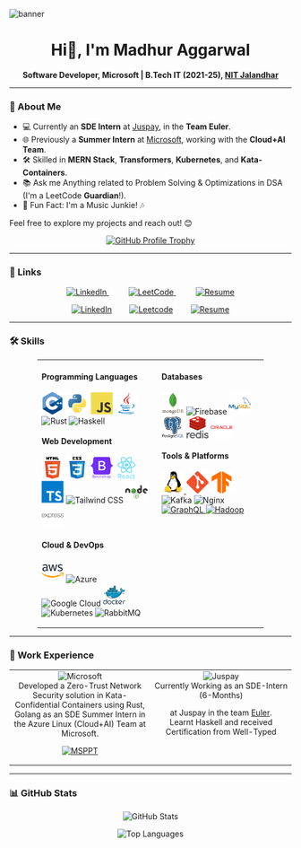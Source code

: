 ![banner](https://github.com/user-attachments/assets/b8f84540-45ef-4649-a76e-4252658e2fb7)
<h1 align="center">Hi👋, I'm Madhur Aggarwal</h1>

<p align="center">
  <b>
    Software Developer, Microsoft | B.Tech IT (2021-25), <a href="https://www.nitj.ac.in/">NIT Jalandhar</a>
  </b>
</p>

---
### 🌟 About Me

- 💻 Currently an **SDE Intern** at [Juspay](https://juspay.io/in), in the **Team Euler**.  
- 🌐 Previously a **Summer Intern** at [Microsoft](https://drive.google.com/file/d/1OH86pOPUZ3f9onieX_HxtS9RF9Qg3TwB/view?usp=sharing), working with the **Cloud+AI Team**.  
- 🛠️ Skilled in **MERN Stack**, **Transformers**, **Kubernetes**, and **Kata-Containers**.  
- 📚 Ask me Anything related to Problem Solving & Optimizations in DSA (I'm a LeetCode **Guardian**!).
- 🎵 Fun Fact: I'm a Music Junkie! 🎶

Feel free to explore my projects and reach out! 😊

<p align="center">
  <a href="https://github.com/ryo-ma/github-profile-trophy">
    <img src="https://github-profile-trophy.vercel.app/?username=madhuraggarwal&theme=onedark&title=-Reviews" alt="GitHub Profile Trophy" />
  </a>
</p>

---
### 🔗 Links

<div align="center">
  <a href="https://www.linkedin.com/in/madhuraggarwalofficial/">
    <img src="https://upload.wikimedia.org/wikipedia/commons/thumb/8/81/LinkedIn_icon.svg/2048px-LinkedIn_icon.svg.png" alt="LinkedIn" height="50" width="50" />
  </a>&nbsp;&nbsp;&nbsp;&nbsp;&nbsp;&nbsp;&nbsp;&nbsp;
  <a href="https://www.leetcode.com/madhuraggarwalofficial">
    <img src="https://cdn.theorg.com/36218b9f-879b-481e-9332-ebc4692d7587_thumb.jpg" alt="LeetCode" height="50" width="50" />
  </a>&nbsp;&nbsp;&nbsp;&nbsp;&nbsp;&nbsp;&nbsp;&nbsp;
  <a href="https://drive.google.com/file/d/1g4KuX2nCJoM7tkL7PtdFkju_KbrdqmDX/view?usp=drivesdk">
    <img src="https://cdn-icons-png.flaticon.com/512/2303/2303856.png" alt="Resume" height="50" width="50" />
  </a>
</div>
<div align="center">
  
  [![LinkedIn](https://img.shields.io/badge/LinkedIn-blue)](https://www.linkedin.com/in/madhuraggarwalofficial/) &nbsp;&nbsp;&nbsp;&nbsp;&nbsp;&nbsp;
  [![Leetcode](https://img.shields.io/badge/Leetcode-black)](https://www.leetcode.com/madhuraggarwalofficial)   &nbsp;&nbsp;&nbsp;&nbsp;&nbsp;&nbsp;
  [![Resume](https://img.shields.io/badge/Resume-red)](https://drive.google.com/file/d/1mcXzwJZMxwnt7TFxw3P91KwdIsvtFPK1/view?usp=sharing)
  
</div>

---
### 🛠 Skills

<div align="center">
  <table style="width: 80%;">
    <tr>
      <td valign="top">
        <h4>Programming Languages</h4>
        <p>
          <img src="https://raw.githubusercontent.com/devicons/devicon/master/icons/cplusplus/cplusplus-original.svg" alt="C++" width="40" height="40" />
          <img src="https://raw.githubusercontent.com/devicons/devicon/master/icons/python/python-original.svg" alt="Python" width="40" height="40" />
          <img src="https://raw.githubusercontent.com/devicons/devicon/master/icons/javascript/javascript-original.svg" alt="JavaScript" width="40" height="40" />
          <img src="https://raw.githubusercontent.com/devicons/devicon/master/icons/java/java-original.svg" alt="Java" width="40" height="40" />
          <img src="https://upload.wikimedia.org/wikipedia/commons/thumb/d/d5/Rust_programming_language_black_logo.svg/159px-Rust_programming_language_black_logo.svg.png" alt="Rust" width="40" height="40" />
          <img src="https://upload.wikimedia.org/wikipedia/commons/1/1c/Haskell-Logo.svg" alt="Haskell" width="40" height="40" />
        </p>
        <h4>Web Development</h4>
        <p>
          <img src="https://raw.githubusercontent.com/devicons/devicon/master/icons/html5/html5-original-wordmark.svg" alt="HTML5" width="40" height="40" />
          <img src="https://raw.githubusercontent.com/devicons/devicon/master/icons/css3/css3-original-wordmark.svg" alt="CSS3" width="40" height="40" />
          <img src="https://raw.githubusercontent.com/devicons/devicon/master/icons/bootstrap/bootstrap-plain-wordmark.svg" alt="Bootstrap" width="40" height="40" />
          <img src="https://raw.githubusercontent.com/devicons/devicon/master/icons/react/react-original-wordmark.svg" alt="React" width="40" height="40" />
          <img src="https://raw.githubusercontent.com/devicons/devicon/master/icons/typescript/typescript-original.svg" alt="TypeScript" width="40" height="40" />
          <img src="https://www.vectorlogo.zone/logos/tailwindcss/tailwindcss-icon.svg" alt="Tailwind CSS" width="40" height="40" />
          <img src="https://raw.githubusercontent.com/devicons/devicon/master/icons/nodejs/nodejs-original-wordmark.svg" alt="Node.js" width="40" height="40" />
          <img src="https://raw.githubusercontent.com/devicons/devicon/master/icons/express/express-original-wordmark.svg" alt="Express.js" width="40" height="40" />
        </p>
        <h4>Cloud & DevOps</h4>
        <p>
          <img src="https://raw.githubusercontent.com/devicons/devicon/master/icons/amazonwebservices/amazonwebservices-original-wordmark.svg" alt="AWS" width="40" height="40" />
          <img src="https://www.vectorlogo.zone/logos/microsoft_azure/microsoft_azure-icon.svg" alt="Azure" width="40" height="40" />
          <img src="https://www.vectorlogo.zone/logos/google_cloud/google_cloud-icon.svg" alt="Google Cloud" width="40" height="40" />
          <img src="https://raw.githubusercontent.com/devicons/devicon/master/icons/docker/docker-original-wordmark.svg" alt="Docker" width="40" height="40" />
          <img src="https://www.vectorlogo.zone/logos/kubernetes/kubernetes-icon.svg" alt="Kubernetes" width="40" height="40" />
          <img src="https://www.vectorlogo.zone/logos/rabbitmq/rabbitmq-icon.svg" alt="RabbitMQ" width="40" height="40" />
        </p>
      </td>
      <td valign="top">
        <h4>Databases</h4>
        <p>
          <img src="https://raw.githubusercontent.com/devicons/devicon/master/icons/mongodb/mongodb-original-wordmark.svg" alt="MongoDB" width="40" height="40" />
          <img src="https://www.vectorlogo.zone/logos/firebase/firebase-icon.svg" alt="Firebase" width="40" height="40" />
          <img src="https://raw.githubusercontent.com/devicons/devicon/master/icons/mysql/mysql-original-wordmark.svg" alt="MySQL" width="40" height="40" />
          <img src="https://raw.githubusercontent.com/devicons/devicon/master/icons/postgresql/postgresql-original-wordmark.svg" alt="PostgreSQL" width="40" height="40" />
          <img src="https://raw.githubusercontent.com/devicons/devicon/master/icons/redis/redis-original-wordmark.svg" alt="Redis" width="40" height="40" />
          <a href="https://www.oracle.com/" target="_blank" rel="noreferrer">
            <img src="https://raw.githubusercontent.com/devicons/devicon/master/icons/oracle/oracle-original.svg" alt="Oracle" width="40" height="40" />
          </a>
        </p>
        <h4>Tools & Platforms</h4>
        <p>
          <a href="https://www.linux.org/" target="_blank" rel="noreferrer">
            <img src="https://raw.githubusercontent.com/devicons/devicon/master/icons/linux/linux-original.svg" alt="Linux" width="40" height="40" />
          </a>
          <img src="https://raw.githubusercontent.com/devicons/devicon/master/icons/git/git-original.svg" alt="Git" width="40" height="40" />
          <img src="https://raw.githubusercontent.com/devicons/devicon/master/icons/tensorflow/tensorflow-original.svg" alt="TensorFlow" width="40" height="40" />
          <img src="https://www.vectorlogo.zone/logos/apache_kafka/apache_kafka-icon.svg" alt="Kafka" width="40" height="40" />
          <img src="https://www.vectorlogo.zone/logos/nginx/nginx-icon.svg" alt="Nginx" width="40" height="40" />
          <a href="https://graphql.org" target="_blank" rel="noreferrer">
            <img src="https://www.vectorlogo.zone/logos/graphql/graphql-icon.svg" alt="GraphQL" width="40" height="40" />
          </a>
          <a href="https://hadoop.apache.org/" target="_blank" rel="noreferrer">
            <img src="https://www.vectorlogo.zone/logos/apache_hadoop/apache_hadoop-icon.svg" alt="Hadoop" width="40" height="40" />
          </a>
        </p>
      </td>
    </tr>
  </table>
</div>

---
### 🌟 Work Experience

<table>
  <tr>
    <td align="center" width="50%">
      <img src="https://static.vecteezy.com/system/resources/thumbnails/006/892/682/small/microsoft-logo-icon-editorial-free-vector.jpg" alt="Microsoft" width="150" height="150" />
      <br>
      Developed a Zero-Trust Network Security solution in Kata-Confidential Containers using Rust, Golang as an SDE Summer Intern in the Azure Linux (Cloud+AI) Team at Microsoft.
      <p></p>
      
<div align="center">
  
  [![MSPPT](https://img.shields.io/badge/View%20Work-black)](https://www.canva.com/design/DAGLjvvdB6s/UMs3y-8OUzCOpzTElfbg1w/view?utm_content=DAGLjvvdB6s&utm_campaign=designshare&utm_medium=link2&utm_source=uniquelinks&utlId=h6c1b19c3ca)
  
</div> 
</td>
<td align="center" width="50%" valign="top">
        <img src="https://images.yourstory.com/cs/images/companies/Juspay-1593773663260.jpg?fm=auto&ar=1%3A1&mode=fill&fill=solid&fill-color=fff&format=auto&w=384&q=75" alt="Juspay" width="150" height="150" />
        <br>
        Currently Working as an SDE-Intern (6-Months)
  
  at Juspay in the team [Euler](https://github.com/juspay/euler-hs).
        <br> Learnt Haskell and received Certification from Well-Typed
    </td>
</tr>
</table>

---
### 📊 GitHub Stats

<p align="center">
  <img src="https://github-readme-stats.vercel.app/api?username=madhuraggarwal&show_icons=true&theme=radical" alt="GitHub Stats" />
</p>
<p align="center">
  <img src="https://github-readme-stats.vercel.app/api/top-langs/?username=madhuraggarwal&layout=compact&theme=radical" alt="Top Languages" />
</p>

